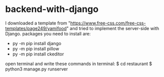 # backend-with-django
I downloaded a template from "https://www.free-css.com/free-css-templates/page249/yamifood" and tried to implement the server-side with Django.
packages you need to install are:
- py -m pip install django
- py -m pip install pillow
- py -m pip install ckeditor

open terminal and write these commands in terminal:
$ cd restaurant
$ python3 manage.py runserver

